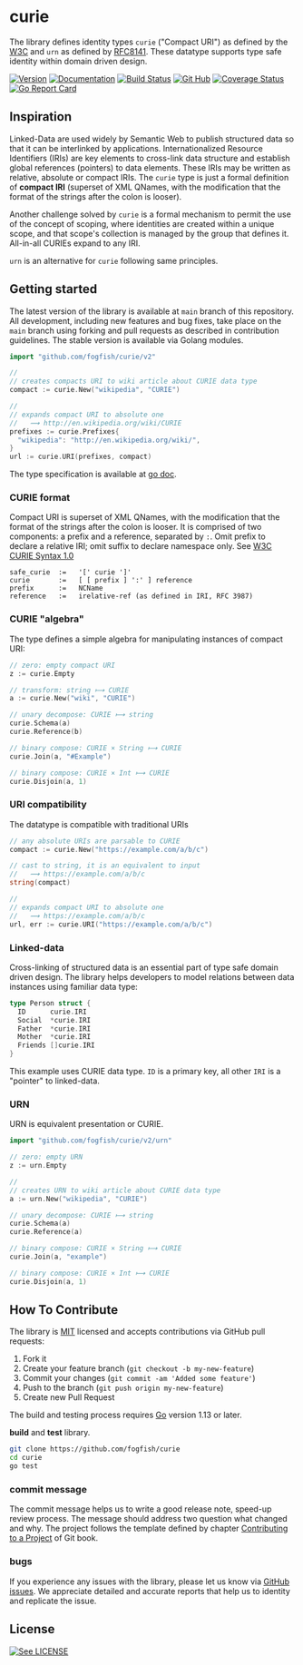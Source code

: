 # curie

The library defines identity types `curie` ("Compact URI") as defined by the [W3C](https://www.w3.org/TR/2010/NOTE-curie-20101216/) and `urn` as defined by [RFC8141](https://www.rfc-editor.org/rfc/rfc8141). These datatype supports type safe identity within domain driven design.

[![Version](https://img.shields.io/github/v/tag/fogfish/curie?label=version)](https://github.com/fogfish/curie/releases)
[![Documentation](https://pkg.go.dev/badge/github.com/fogfish/curie)](https://pkg.go.dev/github.com/fogfish/curie)
[![Build Status](https://github.com/fogfish/curie/workflows/build/badge.svg)](https://github.com/fogfish/curie/actions/)
[![Git Hub](https://img.shields.io/github/last-commit/fogfish/curie.svg)](https://github.com/fogfish/curie)
[![Coverage Status](https://coveralls.io/repos/github/fogfish/curie/badge.svg?branch=main)](https://coveralls.io/github/fogfish/curie?branch=main)
[![Go Report Card](https://goreportcard.com/badge/github.com/fogfish/curie)](https://goreportcard.com/report/github.com/fogfish/curie)



## Inspiration 

Linked-Data are used widely by Semantic Web to publish structured data so that it can be interlinked by applications. Internationalized Resource Identifiers (IRIs) are key elements to cross-link data structure and establish global references (pointers) to data elements. These IRIs may be written as relative, absolute or compact IRIs. The `curie` type is just a formal definition of **compact IRI** (superset of XML QNames, with the modification that the format of the strings after the colon is looser). 

Another challenge solved by `curie` is a formal mechanism to permit the use of the concept of scoping, where identities are created within a unique scope, and that scope's collection is managed by the group that defines it. All-in-all CURIEs expand to any IRI.

`urn` is an alternative for `curie` following same principles. 

## Getting started

The latest version of the library is available at `main` branch of this repository. All development, including new features and bug fixes, take place on the `main` branch using forking and pull requests as described in contribution guidelines. The stable version is available via Golang modules.

```go
import "github.com/fogfish/curie/v2"

//
// creates compacts URI to wiki article about CURIE data type
compact := curie.New("wikipedia", "CURIE")

//
// expands compact URI to absolute one
//   ⟿ http://en.wikipedia.org/wiki/CURIE
prefixes := curie.Prefixes{
  "wikipedia": "http://en.wikipedia.org/wiki/",
}
url := curie.URI(prefixes, compact)
```

The type specification is available at [go doc](https://pkg.go.dev/github.com/fogfish/curie).


### CURIE format

Compact URI is superset of XML QNames, with the modification that the format of the strings after the colon is looser. It is comprised of two components: a prefix and a reference, separated by `:`. Omit prefix to declare a relative IRI; omit suffix to declare namespace only. See [W3C CURIE Syntax 1.0](https://www.w3.org/TR/2010/NOTE-curie-20101216/)

```
safe_curie  :=   '[' curie ']'
curie       :=   [ [ prefix ] ':' ] reference
prefix      :=   NCName
reference   :=   irelative-ref (as defined in IRI, RFC 3987)
```

### CURIE "algebra"

The type defines a simple algebra for manipulating instances of compact URI:

```go
// zero: empty compact URI
z := curie.Empty

// transform: string ⟼ CURIE
a := curie.New("wiki", "CURIE")

// unary decompose: CURIE ⟼ string
curie.Schema(a)
curie.Reference(b)

// binary compose: CURIE × String ⟼ CURIE
curie.Join(a, "#Example")

// binary compose: CURIE × Int ⟼ CURIE
curie.Disjoin(a, 1)
```

### URI compatibility

The datatype is compatible with traditional URIs

```go
// any absolute URIs are parsable to CURIE
compact := curie.New("https://example.com/a/b/c")

// cast to string, it is an equivalent to input
//   ⟿ https://example.com/a/b/c
string(compact)

//
// expands compact URI to absolute one
//   ⟿ https://example.com/a/b/c
url, err := curie.URI("https://example.com/a/b/c")
```

### Linked-data

Cross-linking of structured data is an essential part of type safe domain driven design. The library helps developers to model relations between data instances using familiar data type:

```go
type Person struct {
  ID      curie.IRI
  Social  *curie.IRI
  Father  *curie.IRI
  Mother  *curie.IRI
  Friends []curie.IRI
}
```

This example uses CURIE data type. `ID` is a primary key, all other `IRI` is a "pointer" to linked-data.


### URN

URN is equivalent presentation or CURIE.

```go
import "github.com/fogfish/curie/v2/urn"

// zero: empty URN
z := urn.Empty

//
// creates URN to wiki article about CURIE data type
a := urn.New("wikipedia", "CURIE")

// unary decompose: CURIE ⟼ string
curie.Schema(a)
curie.Reference(a)

// binary compose: CURIE × String ⟼ CURIE
curie.Join(a, "example")

// binary compose: CURIE × Int ⟼ CURIE
curie.Disjoin(a, 1)
```

## How To Contribute

The library is [MIT](LICENSE) licensed and accepts contributions via GitHub pull requests:

1. Fork it
2. Create your feature branch (`git checkout -b my-new-feature`)
3. Commit your changes (`git commit -am 'Added some feature'`)
4. Push to the branch (`git push origin my-new-feature`)
5. Create new Pull Request

The build and testing process requires [Go](https://golang.org) version 1.13 or later.

**build** and **test** library.

```bash
git clone https://github.com/fogfish/curie
cd curie
go test
```

### commit message

The commit message helps us to write a good release note, speed-up review process. The message should address two question what changed and why. The project follows the template defined by chapter [Contributing to a Project](http://git-scm.com/book/ch5-2.html) of Git book.

### bugs

If you experience any issues with the library, please let us know via [GitHub issues](https://github.com/fogfish/curie/issue). We appreciate detailed and accurate reports that help us to identity and replicate the issue. 


## License

[![See LICENSE](https://img.shields.io/github/license/fogfish/curie.svg?style=for-the-badge)](LICENSE)
